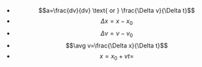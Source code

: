 - $$a=\frac{dv}{dv} \text{ or } \frac{\Delta v}{\Delta t}$$
- $$\Delta x=x-x_0$$
- $$\Delta v=v-v_0$$$$$$
- $$\avg v=\frac{\Delta x}{\Delta t}$$
- $$x=x_0+vt = $$